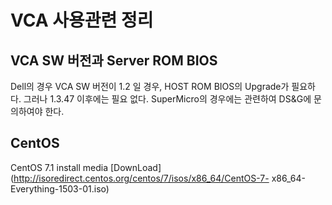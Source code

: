 VCA 사용관련 정리
===============

## VCA SW 버전과 Server ROM BIOS
Dell의 경우 VCA SW 버전이 1.2 일 경우, HOST ROM BIOS의 Upgrade가 필요하다.
그러나 1.3.47 이후에는 필요 없다. SuperMicro의 경우에는 관련하여 DS&G에 문의하여야 한다.


## CentOS
CentOS 7.1 install media [DownLoad](http://isoredirect.centos.org/centos/7/isos/x86_64/CentOS-7-
x86_64-Everything-1503-01.iso)

## 